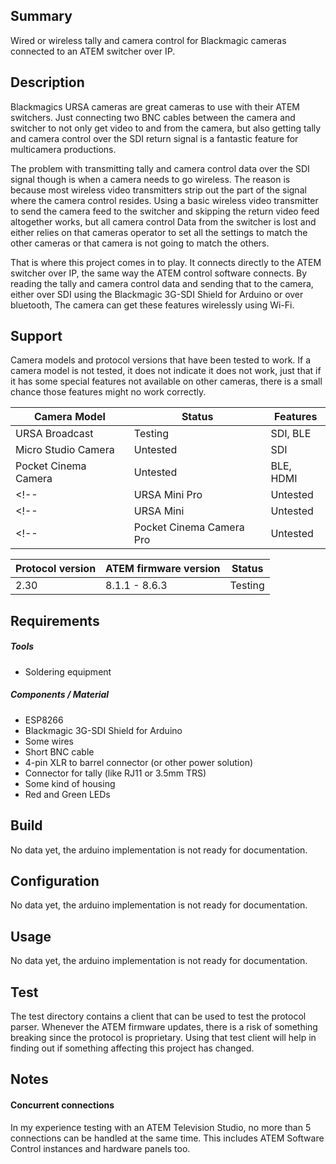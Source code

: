 ## Summary
Wired or wireless tally and camera control for Blackmagic cameras connected to an ATEM switcher over IP.

## Description
Blackmagics URSA cameras are great cameras to use with their ATEM switchers.
Just connecting two BNC cables between the camera and switcher to not only get video to and from the camera, but also getting tally and camera control over the SDI return signal is a fantastic feature for multicamera productions.

The problem with transmitting tally and camera control data over the SDI signal though is when a camera needs to go wireless.
The reason is because most wireless video transmitters strip out the part of the signal where the camera control resides.
Using a basic wireless video transmitter to send the camera feed to the switcher and skipping the return video feed altogether works, but all camera control Data from the switcher is lost and either relies on that cameras operator to set all the settings to match the other cameras or that camera is not going to match the others.

That is where this project comes in to play.
It connects directly to the ATEM switcher over IP, the same way the ATEM control software connects. By reading the tally and camera control data and sending that to the camera, either over SDI using the Blackmagic 3G-SDI Shield for Arduino or over bluetooth, The camera can get these features wirelessly using Wi-Fi.

## Support
Camera models and protocol versions that have been tested to work.
If a camera model is not tested, it does not indicate it does not work, just that if it has some special features not available on other cameras, there is a small chance those features might no work correctly.

| Camera Model             | Status   | Features  |
| ------------------------ | -------- | --------- |
| URSA Broadcast           | Testing  | SDI, BLE  |
| Micro Studio Camera      | Untested | SDI       |
| Pocket Cinema Camera     | Untested | BLE, HDMI |
<!-- | URSA Mini Pro            | Untested | SDI, BLE  | -->
<!-- | URSA Mini                | Untested | SDI       | -->
<!-- | Pocket Cinema Camera Pro | Untested | BLE, HDMI | -->

| Protocol version | ATEM firmware version | Status  |
| ---------------- | --------------------- | ------- |
| 2.30             | 8.1.1 - 8.6.3         | Testing |

## Requirements
##### Tools
* Soldering equipment

##### Components / Material
* ESP8266
* Blackmagic 3G-SDI Shield for Arduino
* Some wires
* Short BNC cable
* 4-pin XLR to barrel connector (or other power solution)
* Connector for tally (like RJ11 or 3.5mm TRS)
* Some kind of housing
* Red and Green LEDs

## Build
No data yet, the arduino implementation is not ready for documentation.

## Configuration
No data yet, the arduino implementation is not ready for documentation.

## Usage
No data yet, the arduino implementation is not ready for documentation.

## Test
The test directory contains a client that can be used to test the protocol parser.
Whenever the ATEM firmware updates, there is a risk of something breaking since the protocol is proprietary.
Using that test client will help in finding out if something affecting this project has changed.

## Notes

#### Concurrent connections
In my experience testing with an ATEM Television Studio, no more than 5 connections can be handled at the same time. This includes ATEM Software Control instances and hardware panels too.
